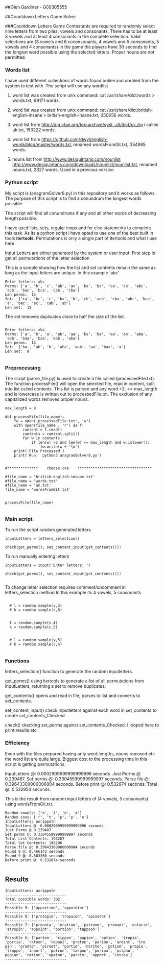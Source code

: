 ##Glen Gardiner -  G00305555

##Countdown Letters Game Solver


###Countdown Letters Game
Contestants are required to randomly select nine letters from two piles, vowels and consonants.
There has to be at least 3 vowels and at least 4 consonants in the complete selection.
Valid selections are (3 vowels and 6 coconsonants, 4 vowels and 5 consonants, 5 vowels and 4 consonants)
In the game the players have 30 seconds to find the longest word possible using the selected letters.
Proper nouns are not permitted.


### Words list
I have used different collections of words found online and created from the system to test with.
The script will use any wordlist

1) word list was created from unix command:  cat /usr/share/dict/words > words.txt, 99171 words.

2) word list was created from unix command:  cat /usr/share/dict/british-english-insane > british-english-insane.txt, 650656 words.

3) word list from  http://tug.ctan.org/tex-archive/syst...dt/dict/uk.zip i called uk.txt, 153222 words.

4) word list from  https://github.com/dwyl/english-words/blob/master/words.txt, renamed wordsFromGit.txt, 354985 words.

5) nouns list from http://www.desiquintans.com/nounlist
                   http://www.desiquintans.com/downloads/nounlist/nounlist.txt, renamed nouns.txt, 2327 words.
                   Used in a previous version


### Python script
My script is (anagramSolver8.py) in this repository and it works as follows.
The purpose of this script is to find a conundrum the longest words possible.

The script will find all conundrums if any and all other words of decreasing length possible.

I have used lists, sets, regular loops and for else statements to complete this task.
As its a python script i have opted to use one of the best built in tools **itertools**.
Permutations is only a single part of itertools and what i use here.

Input Letters are either generated by the system or user input.
First step is get all permutations of the letter selection.

This is a sample showing how the list and set contents remain the same as long as the input
letters are unique. In this example 'abc'

```
Enter letters: abc
Perms: ['a', 'b', 'c', 'ab', 'ac', 'ba', 'bc', 'ca', 'cb', 'abc', 'acb', 'bac', 'bca', 'cab', 'cba']
Len perms:  15
Set:  {'ca', 'bc', 'c', 'ba', 'b', 'cb', 'acb', 'cba', 'abc', 'bca', 'a', 'bac', 'ac', 'cab', 'ab'}
Len set:  15

```

The set removes duplicates close to half the size of the list.


```

Enter letters: aba
Perms: ['a', 'b', 'a', 'ab', 'aa', 'ba', 'ba', 'aa', 'ab', 'aba', 'aab', 'baa', 'baa', 'aab', 'aba']
Len perms:  15
Set:  {'ba', 'ab', 'b', 'aba', 'aab', 'aa', 'baa', 'a'}
Len set:  8


```


### Preprocessing

The script (parse_file.py) is used to create a file called (processedFile.txt).
The function processFile() will open the selected file, read in content, split into list called
contents. This list is parsed and any word >2, <= max_length and is lowercase is written out to processedFile.txt. The exclusion of any capitalized words removes proper nouns.


```
max_length = 9

def processFile(file_name):
    fw = open('processedFile.txt', 'w')
    with open(file_name , 'r') as f:
        content = f.read()
        contents = content.split()
        for w in contents:
            if len(w) >2 and len(w) <= max_length and w.islower():
                fw.write(w + '\n')
    print('File Processed')
    print('Run:  python3 anagramSolver8.py')


#**************    choose one    **********************************

#file_name = 'british-english-insane.txt'
#file_name = 'words.txt'
#file_name = 'uk.txt'
file_name = 'wordsFromGit.txt'


processFile(file_name)


```


### Main script

To run the script random generated letters

```
inputLetters = letters_selection()

check(get_perms(), set_content_input(get_contents()))

```

To run manually entering letters


```
inputLetters = input('Enter letters: ')

check(get_perms(), set_content_input(get_contents()))


```

To change letter selection requires comment/uncomment in letters_selection method
In this example its 4 vowels, 5 consonants

```

  # l = random.sample(v,3)
  # k = random.sample(c,6)


  l = random.sample(v,4)
  k = random.sample(c,5)


  # l = random.sample(v,5)
  # k = random.sample(c,4)


```


### Functions

letters_selection() function to generate the random inputletters.

get_perms() using itertools to generate a list of all permutations from inputLetters, returning a set to
remove duplicates.

get_contents() opens and read in file, parses to list and converts to set_contents.

set_content_input() check inputletters against each word in set_contents to create set_contents_Checked

check() ckecking set_perms against set_contents_Checked. I looped here to print results etc




### Efficiency

Even with the files prepared having only word lengths, nouns removed etc the word list are quite large.
Biggest cost to the processing time in this script is getting permutations.

InputLetters @: 0.0002909999999999996 seconds.
Just Perms @ 0.239487.
Set perms @: 0.33045599999999997 seconds.
Parse file @: 0.39643300000000004 seconds.
Before print @: 0.532674 seconds.
Total @: 0.532954 seconds. 



This is the result from random input letters of (4 vowels, 5 consonants) using wordsFromGit.txt.

```
Random vowels: ['o', 'i', 'o', 'a']
Random cons: ['r', 't', 'p', 'p', 'n']
InputLetters: aorippotn
InputLetters @: 0.0002909999999999996 seconds
Just Perms @ 0.239487
Set perms @: 0.33045599999999997 seconds
Total List Contents: 193207
Total Set Contents: 193206
Parse file @: 0.39643300000000004 seconds
Found 9 @: 0.466143 seconds
Found 9 @: 0.503356 seconds
Before print @: 0.532674 seconds


```

## Results

```
InputLetters: aorippotn
----------------------------
Total possible words: 302
----------------------------
Possible 9: ['apportion', 'appointor']
----------------------------
Possible 8: ['protopin', 'tropaion', 'opinator']
----------------------------
Possible 7: ['pronota', 'oration', 'patroon', 'pronaoi', 'ontario', 'atropin', 'appoint', 'portion', 'tappoon']
----------------------------
Possible 6: ['parton', 'rippon', 'papion', 'option', 'tropia', 'portia', 'ratoon', 'ropani', 'proton', 'porion', 'aroint', 'tro
pin', 'pronto', 'piroot', 'portio', 'norito', 'potion', 'propio', 'troppo', 'inport', 'patron', 'tarpon', 'porina', 'pitpan', '
popian', 'ration', 'opaion', 'patrin', 'apport', 'intrap']
----------------------------

```
